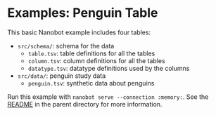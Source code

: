# Examples: Penguin Table

This basic Nanobot example includes four tables:

- `src/schema/`: schema for the data
  - `table.tsv`: table definitions for all the tables
  - `column.tsv`: column definitions for all the tables
  - `datatype.tsv`: datatype definitions used by the columns
- `src/data/`: penguin study data
  - `penguin.tsv`: synthetic data about penguins

Run this example with `nanobot serve --connection :memory:`.
See the [README](../README.md) in the parent directory for more information.
